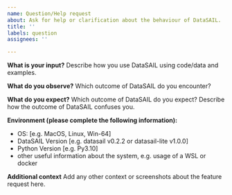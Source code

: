 ```yaml
---
name: Question/Help request
about: Ask for help or clarification about the behaviour of DataSAIL.
title: ''
labels: question
assignees: ''

---
```


**What is your input?**
Describe how you use DataSAIL using code/data and examples.

**What do you observe?**
Which outcome of DataSAIL do you encounter?

**What do you expect?**
Which outcome of DataSAIL do you expect? Describe how the outcome of DataSAIL confuses you.

**Environment (please complete the following information):**
 - OS: [e.g. MacOS, Linux, Win-64]
 - DataSAIL Version [e.g. datasail v0.2.2 or datasail-lite v1.0.0]
 - Python Version [e.g. Py3.10]
 - other useful information about the system, e.g. usage of a WSL or docker

**Additional context**
Add any other context or screenshots about the feature request here.
